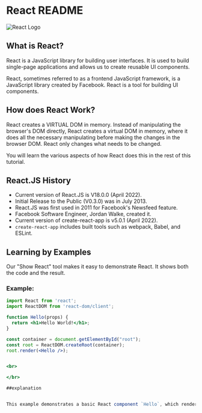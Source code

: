 # React README

![React Logo](https://upload.wikimedia.org/wikipedia/commons/thumb/a/a7/React-icon.svg/320px-React-icon.svg.png)

## What is React?

React is a JavaScript library for building user interfaces. It is used to build single-page applications and allows us to create reusable UI components.

React, sometimes referred to as a frontend JavaScript framework, is a JavaScript library created by Facebook. React is a tool for building UI components.

## How does React Work?

React creates a VIRTUAL DOM in memory. Instead of manipulating the browser's DOM directly, React creates a virtual DOM in memory, where it does all the necessary manipulating before making the changes in the browser DOM. React only changes what needs to be changed.

You will learn the various aspects of how React does this in the rest of this tutorial.

## React.JS History

- Current version of React.JS is V18.0.0 (April 2022).
- Initial Release to the Public (V0.3.0) was in July 2013.
- React.JS was first used in 2011 for Facebook's Newsfeed feature.
- Facebook Software Engineer, Jordan Walke, created it.
- Current version of create-react-app is v5.0.1 (April 2022).
- `create-react-app` includes built tools such as webpack, Babel, and ESLint.


## Learning by Examples

Our "Show React" tool makes it easy to demonstrate React. It shows both the code and the result.

### Example:

```jsx
import React from 'react';
import ReactDOM from 'react-dom/client';

function Hello(props) {
  return <h1>Hello World!</h1>;
}

const container = document.getElementById("root");
const root = ReactDOM.createRoot(container);
root.render(<Hello />);


<br>

</br>

##explanation


This example demonstrates a basic React component `Hello`, which renders a "Hello World!" heading. The component is rendered into the HTML element with the id "root" using `ReactDOM.createRoot()` and `root.render()`.

